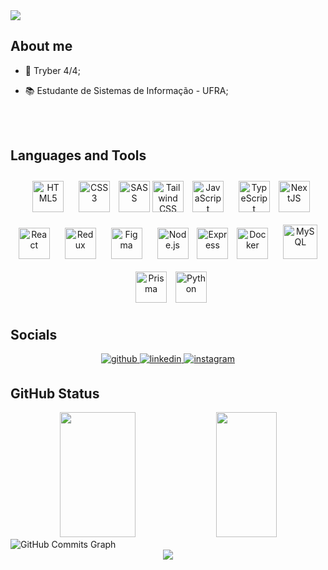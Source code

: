 <img src="https://media.discordapp.net/attachments/764259751092682761/1047303354969247844/github-header-image.png" />

[//]: <> (# <div align="center">Olá me chamo Caleb, sou um desenvolvedor 🧑🏽‍💻 </div>)

## About me

- 💚 Tryber 4/4;  

- 📚 Estudante de Sistemas de Informação - UFRA;
  

<!--- - 🧠 Aprendendo TypeScript, SQL e Node.js;  -->

<br></br>

## Languages and Tools

<div align="center">  
  <img style="margin: 10px" src="https://cdn-icons-png.flaticon.com/512/732/732212.png" alt="HTML5" height="50" />  
  <img style="margin: 10px" src="https://cdn-icons-png.flaticon.com/512/732/732190.png" alt="CSS3" height="50" />  
  <img src="https://cdn.jsdelivr.net/gh/devicons/devicon/icons/sass/sass-original.svg" alt="SASS" height="50" /> 
  <img src="https://cdn.jsdelivr.net/gh/devicons/devicon/icons/tailwindcss/tailwindcss-plain.svg" alt="Tailwind CSS" height="50"  />          
  <img style="margin: 10px" src="https://upload.wikimedia.org/wikipedia/commons/thumb/9/99/Unofficial_JavaScript_logo_2.svg/480px-            Unofficial_JavaScript_logo_2.svg.png" alt="JavaScript" height="50" />
  <img style="margin: 10px" src="https://profilinator.rishav.dev/skills-assets/typescript-original.svg" alt="TypeScript" height="50" />
  <img src="https://cdn.jsdelivr.net/gh/devicons/devicon/icons/nextjs/nextjs-original.svg" alt="NextJS" height="50">
  <img style="margin: 10px" src="https://cdn.jsdelivr.net/gh/devicons/devicon/icons/react/react-original.svg" alt="React" height="50" />  
  <img style="margin: 10px" src="https://profilinator.rishav.dev/skills-assets/redux-original.svg" alt="Redux" height="50" />  
  <img style="margin: 10px" src="https://profilinator.rishav.dev/skills-assets/figma-icon.svg" alt="Figma" height="50" />  
  <img style="margin: 10px" src="https://cdn.jsdelivr.net/gh/devicons/devicon/icons/nodejs/nodejs-original.svg" alt="Node.js" height="50"/>
  <img src="https://cdn.jsdelivr.net/gh/devicons/devicon/icons/express/express-original.svg" alt="Express" height="50" />
  <img style="margin: 10px" src="https://cdn-icons-png.flaticon.com/512/919/919853.png" alt="Docker" height="50" /> 
  <img style="margin: 10px" src="https://cdn.icon-icons.com/icons2/1381/PNG/512/mysqlworkbench_93532.png" alt="MySQL" height="55" />  
  <img style="margin: 10px" src="https://profilinator.rishav.dev/skills-assets/prisma.png" alt="Prisma" height="50" /> 
  <img src="https://cdn.jsdelivr.net/gh/devicons/devicon/icons/python/python-original.svg" alt="Python" height="50" />          
  <!--<img style="margin: 10px" src="https://symbols.getvecta.com/stencil_95/67_sequelize-icon.54c1e009e5.png" alt="Sequelize" height="50" /> -->
</div>


## Socials

<div align="center">
<a href="https://github.com/jovemcleb" target="_blank">
<img src=https://img.shields.io/badge/github-%2324292e.svg?&style=for-the-badge&logo=github&logoColor=white alt=github style="margin-bottom: 5px;" />
</a>
<a href="https://www.linkedin.com/in/caleb-lima/" target="_blank">
<img src=https://img.shields.io/badge/linkedin-%231E77B5.svg?&style=for-the-badge&logo=linkedin&logoColor=white alt=linkedin style="margin-bottom: 5px;" />
</a>
<a href="https://www.instagram.com/jovemcleb/" target="_blank">
<img src=https://img.shields.io/badge/instagram-%23000000.svg?&style=for-the-badge&logo=instagram&logoColor=white alt=instagram style="margin-bottom: 5px;" />
</a>  
</div>  

## GitHub Status


<div align="center">
<img width="49%" height="200rem" src="https://github-readme-stats.vercel.app/api?username=jovemcleb&show_icons=true&count_private=true&hide_border=true&theme=nightowl" /> 

<img width="44%" height="200rem" src="https://github-readme-stats.vercel.app/api/top-langs/?username=jovemcleb&hide_border=true&layout=compact&theme=nightowl" />
</div>

<img src="https://github-readme-activity-graph.cyclic.app/graph?username=jovemcleb&bg_color=0f172a&color=ffffff&line=a855f7&point=ffffff&area_color=0f172a&area=true&hide_border=true&custom_title=GitHub%20Commits%20Graph" alt="GitHub Commits Graph" />


<div align="center">
<img src="https://komarev.com/ghpvc/?username=jovemcleb&&style=flat-square" align="center" />
</div>  
